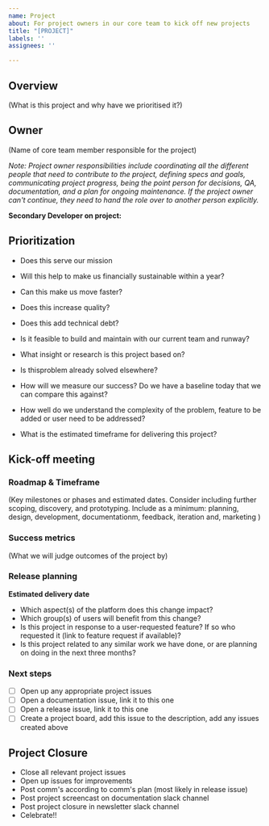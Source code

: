 ```yaml
---
name: Project
about: For project owners in our core team to kick off new projects
title: "[PROJECT]"
labels: ''
assignees: ''

---
```


## Overview
(What is this project and why have we prioritised it?)

## Owner
(Name of core team member responsible for the project)

*Note: Project owner responsibilities include coordinating all the different people that need to contribute to the project, defining specs and goals, communicating project progress, being the point person for decisions, QA, documentation, and a plan for ongoing maintenance. If the project owner can't continue, they need to hand the role over to another person explicitly.*

**Secondary Developer on project:** 

## Prioritization

<!-- Please fill out the following questions to rationalize the prioritization of this project -->

- Does this serve our mission

- Will this help to make us financially sustainable within a year?

- Can this make us move faster?

- Does this increase quality? 

- Does this add technical debt?

- Is it feasible to build and maintain with our current team and runway?

- What insight or research is this project based on?
- Is thisproblem already solved elsewhere?

- How will we measure our success? Do we have a baseline today that we can compare this against?

- How well do we understand the complexity of the problem, feature to be added or user need to be addressed? 

- What is the estimated timeframe for delivering this project? 

## Kick-off meeting

### Roadmap & Timeframe
(Key milestones or phases and estimated dates. Consider including further scoping, discovery, and prototyping. Include as a minimum: planning, design, development, documentationm, feedback, iteration and, marketing )

### Success metrics
(What we will judge outcomes of the project by)

### Release planning

**Estimated delivery date**

- Which aspect(s) of the platform does this change impact?
- Which group(s) of users will benefit from this change?
- Is this project in response to a user-requested feature? If so who requested it (link to feature request if available)?
- Is this project related to any similar work we have done, or are planning on doing in the next three months?

### Next steps

- [ ] Open up any appropriate project issues
- [ ] Open a documentation issue, link it to this one
- [ ] Open a release issue, link it to this one
- [ ] Create a project board, add this issue to the description, add any issues created above 

## Project Closure

- Close all relevant project issues
- Open up issues for improvements 
- Post comm's according to comm's plan (most likely in release issue)
- Post project screencast on documentation slack channel 
- Post project closure in newsletter slack channel 
- Celebrate!! 
